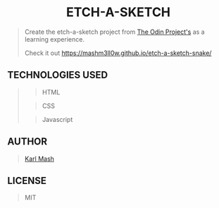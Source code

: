 <div align="center">

# **ETCH-A-SKETCH**

</div>

> Create the etch-a-sketch project from [The Odin Project's](https://www.theodinproject.com/lessons/etch-a-sketch-project) as a learning experience.
>
> Check it out https://mashm3ll0w.github.io/etch-a-sketch-snake/


## TECHNOLOGIES USED
>> HTML
>
>> CSS
>
>> Javascript

## AUTHOR
> [Karl Mash](https://www.github.com/mashm3ll0w/)

## LICENSE
> MIT